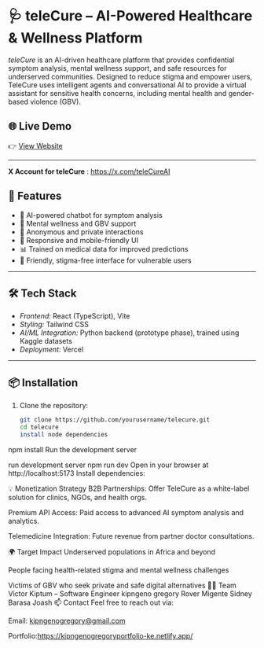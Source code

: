 # 🩺 teleCure – AI-Powered Healthcare & Wellness Platform

*teleCure* is an AI-driven healthcare platform that provides confidential symptom analysis, mental wellness support, and safe resources for underserved communities. Designed to reduce stigma and empower users, TeleCure uses intelligent agents and conversational AI to provide a virtual assistant for sensitive health concerns, including mental health and gender-based violence (GBV).

## 🌐 Live Demo

👉 [View Website](https://telecurehospital-ke.netlify.app)  

---
**X Account for teleCure** : https://x.com/teleCureAI

## 🚀 Features

- 🤖 AI-powered chatbot for symptom analysis
- 🧠 Mental wellness and GBV support
- 🔐 Anonymous and private interactions
- 📱 Responsive and mobile-friendly UI
- 📊 Trained on medical data for improved predictions
- 💬 Friendly, stigma-free interface for vulnerable users

---

## 🛠 Tech Stack

- *Frontend:* React (TypeScript), Vite
- *Styling:* Tailwind CSS
- *AI/ML Integration:* Python backend (prototype phase), trained using Kaggle datasets
- *Deployment:* Vercel

---

## 📦 Installation

1. Clone the repository:
   ```bash
   git clone https://github.com/yourusername/telecure.git
   cd telecure
   install node dependencies
npm install
Run the development server

run development server
npm run dev
Open in your browser at
http://localhost:5173
   Install dependencies:

💡 Monetization Strategy
B2B Partnerships: Offer TeleCure as a white-label solution for clinics, NGOs, and health orgs.

Premium API Access: Paid access to advanced AI symptom analysis and analytics.

Telemedicine Integration: Future revenue from partner doctor consultations.

🌍 Target Impact
Underserved populations in Africa and beyond

People facing health-related stigma and mental wellness challenges

Victims of GBV who seek private and safe digital alternatives
👨‍💻 Team
Victor Kiptum – Software Engineer
kipngeno gregory 
Rover Migente
Sidney Barasa
Joash
📫 Contact
Feel free to reach out via:

Email: kipngenogregory@gmail.com

Portfolio:https://kipngenogregoryportfolio-ke.netlify.app/
